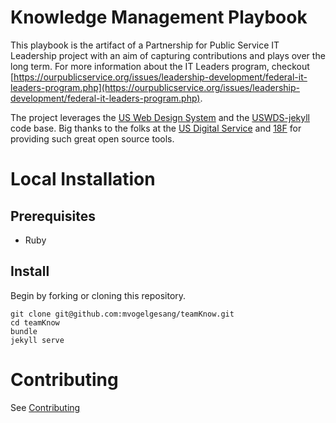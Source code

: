 # Knowledge Management Playbook

This playbook is the artifact of a Partnership for Public Service IT Leadership project with an aim of capturing contributions and plays over the long term. For more information about the IT Leaders program, checkout  [https://ourpublicservice.org/issues/leadership-development/federal-it-leaders-program.php](https://ourpublicservice.org/issues/leadership-development/federal-it-leaders-program.php).

The project leverages the [US Web Design System](https://designsystem.digital.gov) and the [USWDS-jekyll](https://github.com/18F/uswds-jekyll) code base. Big thanks to the folks at the [US Digital Service](https://www.usds.gov/) and [18F](https://18f.gsa.gov/) for providing such great open source tools.

# Local Installation
## Prerequisites
* Ruby

## Install
Begin by forking or cloning this repository.
````
git clone git@github.com:mvogelgesang/teamKnow.git
cd teamKnow
bundle
jekyll serve
````

# Contributing
See [Contributing](https://github.com/mvogelgesang/teamKnow/Contributing.md)
